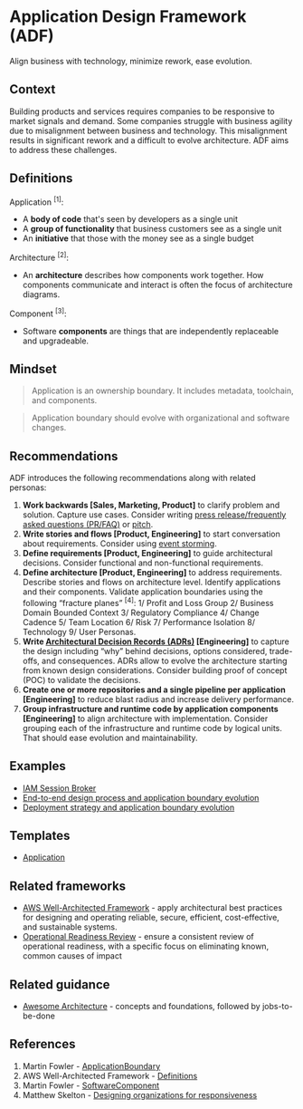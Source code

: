 # Application Design Framework (ADF)
Align business with technology, minimize rework, ease evolution.

## Context
Building products and services requires companies to be responsive to market signals and demand. Some companies struggle with business agility due to misalignment between business and technology. This misalignment results in significant rework and a difficult to evolve architecture. ADF aims to address these challenges.

## Definitions

Application <sup>[1]</sup>:
* A **body of code** that's seen by developers as a single unit
* A **group of functionality** that business customers see as a single unit
* An **initiative** that those with the money see as a single budget

Architecture <sup>[2]</sup>:
* An **architecture** describes how components work together. How components communicate and interact is often the focus of architecture diagrams.

Component <sup>[3]</sup>:
* Software **components** are things that are independently replaceable and upgradeable.

## Mindset
> Application is an ownership boundary. It includes metadata, toolchain, and components.

> Application boundary should evolve with organizational and software changes.

## Recommendations
ADF introduces the following recommendations along with related personas:
1. **Work backwards [Sales, Marketing, Product]** to clarify problem and solution. Capture use cases. Consider writing [press release/frequently asked questions (PR/FAQ)](https://productstrategy.co/working-backwards-the-amazon-prfaq-for-product-innovation/) or [pitch](https://basecamp.com/shapeup/1.5-chapter-06).
2. **Write stories and flows [Product, Engineering]** to start conversation about requirements. Consider using [event storming](https://en.wikipedia.org/wiki/Event_storming).
3. **Define requirements [Product, Engineering]** to guide architectural decisions. Consider functional and non-functional requirements.
4. **Define architecture [Product, Engineering]** to address requirements. Describe stories and flows on architecture level. Identify applications and their components. Validate application boundaries using the following “fracture planes” <sup>[4]</sup>: 1/ Profit and Loss Group 2/ Business Domain Bounded Context 3/ Regulatory Compliance 4/ Change Cadence 5/ Team Location 6/ Risk 7/ Performance Isolation 8/ Technology 9/ User Personas.
5. **Write [Architectural Decision Records (ADRs)](https://docs.aws.amazon.com/prescriptive-guidance/latest/architectural-decision-records/appendix.html) [Engineering]** to capture the design including “why” behind decisions, options considered, trade-offs, and consequences. ADRs allow to evolve the architecture starting from known design considerations. Consider building proof of concept (POC) to validate the decisions.
6. **Create one or more repositories and a single pipeline per application [Engineering]** to reduce blast radius and increase delivery performance.
7. **Group infrastructure and runtime code by application components [Engineering]** to align architecture with implementation. Consider grouping each of the infrastructure and runtime code by logical units. That should ease evolution and maintainability.

## Examples
* [IAM Session Broker](examples/iam-session-broker/README.md)
* [End-to-end design process and application boundary evolution](examples/application-evolution-1/README.md)
* [Deployment strategy and application boundary evolution](examples/application-evolution-2/README.md)

## Templates
* [Application](templates/application/README.md)

## Related frameworks
* [AWS Well-Architected Framework](https://aws.amazon.com/architecture/well-architected/) - apply architectural best practices for designing and operating reliable, secure, efficient, cost-effective, and sustainable systems.
* [Operational Readiness Review](https://docs.aws.amazon.com/wellarchitected/latest/operational-readiness-reviews/wa-operational-readiness-reviews.html) - ensure a consistent review of operational readiness, with a specific focus on eliminating known, common causes of impact

## Related guidance
* [Awesome Architecture](https://github.com/alexpulver/awesome-architecture) - concepts and foundations, followed by jobs-to-be-done

## References
1. Martin Fowler - [ApplicationBoundary](https://martinfowler.com/bliki/ApplicationBoundary.html)
2. AWS Well-Architected Framework - [Definitions](https://docs.aws.amazon.com/wellarchitected/latest/framework/definitions.html)
3. Martin Fowler - [SoftwareComponent](https://martinfowler.com/bliki/SoftwareComponent.html)
4. Matthew Skelton - [Designing organizations for responsiveness](https://blog.matthewskelton.net/2017/11/07/designing-organisations-for-responsiveness/#more-2053)
